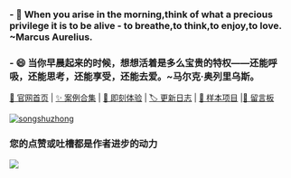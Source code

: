 ### - 🤔 When you arise in the morning,think of what a precious privilege it is to be alive - to breathe,to think,to enjoy,to love. ~Marcus Aurelius.
### - 😄 当你早晨起来的时候，想想活着是多么宝贵的特权——还能呼吸，还能思考，还能享受，还能去爱。~马尔克·奥列里乌斯。
   
[🎉 官网首页](https://songshuzhong.github.io/i-website/dist/home.html) | [✨ 案例合集](https://songshuzhong.github.io/i-website/dist/index.html) | [🎡 即刻体验](https://songshuzhong.github.io/i-website/dist/home.html#/playground) | [🏷 更新日志](https://songshuzhong.github.io/i-website/dist/home.html#/logs) | [🔑 样本项目](https://github.com/songshuzhong/i-renderer-sample) |[💬 留言板](https://github.com/songshuzhong/i-comments/issues)

[![songshuzhong](https://github-readme-stats.vercel.app/api?username=songshuzhong&count_private=true&theme=default&show_icons=true&bg_color=50,409EFF,CDE3FF&title_color=fff&text_color=fff&icon_color=ffffff&include_all_commits=true)](https://github.com/songshuzhong/i-website)

### 您的点赞或吐槽都是作者进步的动力<br>

![](https://profile-counter.glitch.me/songshuzhong/count.svg)

<!--
**songshuzhong/songshuzhong** is a ✨ _special_ ✨ repository because its `README.md` (this file) appears on your GitHub profile.

Here are some ideas to get you started:

- 🔭 I’m currently working on ...
- 🌱 I’m currently learning ...
- 👯 I’m looking to collaborate on ...
- 🤔 I’m looking for help with ...
- 💬 Ask me about ...
- 📫 How to reach me: ...
- 😄 Pronouns: ...
- ⚡ Fun fact: ...
-->
